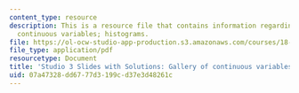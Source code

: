 ```yaml
---
content_type: resource
description: This is a resource file that contains information regarding gallery of
  continuous variables; histograms.
file: https://ol-ocw-studio-app-production.s3.amazonaws.com/courses/18-05-introduction-to-probability-and-statistics-spring-2014/07a47328dd6777d3199cd37e3d48261c_MIT18_05S14_studio3slides.pdf
file_type: application/pdf
resourcetype: Document
title: 'Studio 3 Slides with Solutions: Gallery of continuous variables; histograms'
uid: 07a47328-dd67-77d3-199c-d37e3d48261c
---
```

